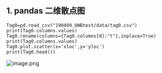## 1. pandas 二维散点图
```
Tag0=pd.read_csv("190409_UWBtest/data/tag0.csv")
print(Tag0.columns.values)
Tag0.rename(columns={Tag0.columns[0]:"t"},inplace=True)
print(Tag0.columns.values)
Tag0.plot.scatter(x='xloc',y='yloc')
print(Tag0.head())
```
![image.png](0)